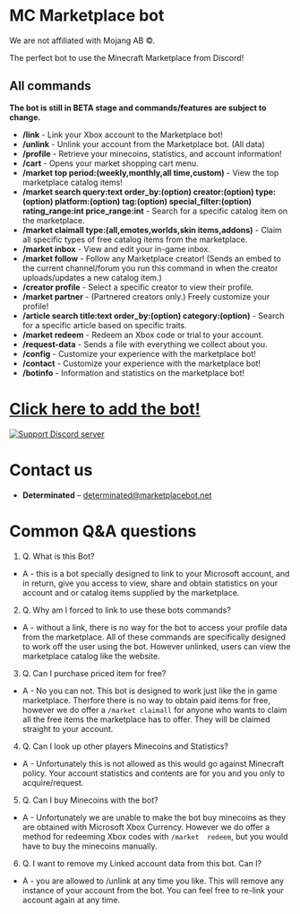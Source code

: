 # MC Marketplace bot
We are not affiliated with Mojang AB ©.

The perfect bot to use the Minecraft Marketplace from Discord!

## All commands

**The bot is still in BETA stage and commands/features are subject to change.**

- **/link** - Link your Xbox account to the Marketplace bot!
- **/unlink** - Unlink your account from the Marketplace bot. (All data)
- **/profile** - Retrieve your minecoins, statistics, and account information!
- **/cart** - Opens your market shopping cart menu.
- **/market top period:(weekly,monthly,all time,custom)** - View the top marketplace catalog items!
- **/market search query:text order_by:(option) creator:(option) type:(option) platform:(option) tag:(option) special_filter:(option) rating_range:int price_range:int** - Search for a specific catalog item on the marketplace.
- **/market claimall type:(all,emotes,worlds,skin items,addons)** - Claim all specific types of free catalog items from the marketplace.
- **/market inbox** - View and edit your in-game inbox.
- **/market follow** - Follow any Marketplace creator! (Sends an embed to the current channel/forum you run this command in when the creator uploads/updates a new catalog item.)
- **/creator profile** - Select a specific creator to view their profile.
- **/market partner** - (Partnered creators only.) Freely customize your profile!
- **/article search title:text order_by:(option) category:(option)** - Search for a specific article based on specific traits.
- **/market redeem** - Redeem an Xbox code or trial to your account.
- **/request-data** - Sends a file with everything we collect about you.
- **/config** - Customize your experience with the marketplace bot!
- **/contact** - Customize your experience with the marketplace bot!
- **/botinfo** - Information and statistics on the marketplace bot!


# [Click here to add the bot!](https://discord.com/oauth2/authorize?client_id=1139005810920394783&permissions=378880)

<a href="https://discord.com/invite/rQEcMZ6SMQ">
         <img alt="Support Discord server" src="https://discord.com/api/guilds/1110678113534361714/widget.png?style=banner2">
</a>

# Contact us

- **Determinated** – [determinated@marketplacebot.net](mailto:determinated@marketplacebot.net)

# Common Q&A questions

1. Q. What is this Bot?

- A - this is a bot specially designed to link to your Microsoft account, and in return, give you access to view, share and obtain statistics on your account and or catalog items supplied by the marketplace.

2. Q. Why am I forced to link to use these bots commands?

- A - without a link, there is no way for the bot to access your profile data from the marketplace. All of these commands are specifically designed to work off the user using the bot. However unlinked, users can view the marketplace catalog like the website.

3. Q. Can I purchase priced item for free?

- A - No you can not. This bot is designed to work just like the in game marketplace. Therfore there is no way to obtain paid items for free, however we do offer a `/market claimall` for anyone who wants to claim all the free items the marketplace has to offer. They will be claimed straight to your account.

4. Q. Can I look up other players Minecoins and Statistics?

- A - Unfortunately this is not allowed as this would go against Minecraft policy. Your account statistics and contents are for you and you only to acquire/request.

5. Q. Can I buy Minecoins with the bot?

- A - Unfortunately we are unable to make the bot buy minecoins as they are obtained with Microsoft Xbox Currency. However we do offer a method for redeeming Xbox codes with `/market 
redeem`, but you would have to buy the minecoins manually.

6. Q. I want to remove my Linked account data from this bot. Can I?

- A - you are allowed to /unlink at any time you like. This will remove any instance of your account from the bot. You can feel free to re-link your account again at any time.
